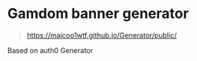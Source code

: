 Gamdom banner generator
============================

> https://majcoo1wtf.github.io/Generator/public/

Based on auth0 Generator
